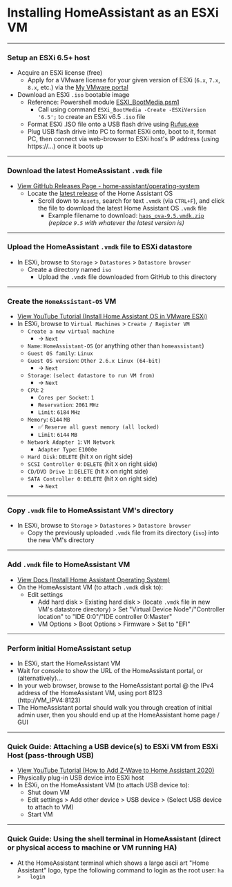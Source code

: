 <!-- ------------------------------------------------------------ -->

# Installing HomeAssistant as an ESXi VM


<!-- ------------------------------------------------------------ -->

***
### Setup an ESXi 6.5+ host
  - Acquire an ESXi license (free)
    - Apply for a VMware license for your given version of ESXi (`6.x`, `7.x`, `8.x`, etc.) via the [My VMware portal](https://my.vmware.com/group/vmware/my-licenses)
  - Download an ESXi `.iso` bootable image
    - Reference: Powershell module [ESXI_BootMedia.psm1](https://github.com/mcavallo-git/Coding/blob/main/powershell/_WindowsPowerShell/Modules/ESXi_BootMedia/ESXi_BootMedia.psm1)
      - Call using command `ESXi_BootMedia -Create -ESXiVersion '6.5';` to create an ESXi v6.5 `.iso` file
    - Format ESXi .ISO file onto a USB flash drive using [Rufus.exe](https://rufus.ie/downloads/)
    - Plug USB flash drive into PC to format ESXi onto, boot to it, format PC, then connect via web-browser to ESXi host's IP address (using https://...) once it boots up


<!-- ------------------------------------------------------------ -->

***
### Download the latest HomeAssistant `.vmdk` file
  - [View GitHub Releases Page - home-assistant/operating-system](https://github.com/home-assistant/operating-system/releases/)
    - Locate the [latest release](https://github.com/home-assistant/operating-system/releases/latest) of the Home Assistant OS
      - Scroll down to `Assets`, search for text `.vmdk` (via `CTRL+F`), and click the file to download the latest Home Assistant OS `.vmdk` file
        - Example filename to download:  [`haos_ova-9.5.vmdk.zip`](https://github.com/home-assistant/operating-system/releases/download/9.5/haos_ova-9.5.vmdk.zip)   *(replace `9.5` with whatever the latest version is)*


<!-- ------------------------------------------------------------ -->

***
### Upload the HomeAssistant `.vmdk` file to ESXi datastore
  - In ESXi, browse to `Storage` > `Datastores` > `Datastore browser`
    - Create a directory named `iso`
      - Upload the `.vmdk` file downloaded from GitHub to this directory


<!-- ------------------------------------------------------------ -->

***
### Create the `HomeAssistant-OS` VM
  - [View YouTube Tutorial (Install Home Assistant OS in VMware ESXi)](https://www.youtube.com/watch?v=IxrF87VBTCg&t=110)
  - In ESXi, browse to `Virtual Machines` > `Create / Register VM`
    - `Create a new virtual machine`
      - &rarr; `Next`
    - `Name`:  `HomeAssistant-OS` (or anything other than `homeassistant`)
    - `Guest OS family`: `Linux`
    - `Guest OS version`: `Other 2.6.x Linux (64-bit)`
      - &rarr; `Next`
    - `Storage`: `(select datastore to run VM from)`
      - &rarr; `Next`
    - `CPU`: `2`
      - `Cores per Socket`: `1`
      - `Reservation`: `2061` `MHz`
      - `Limit`: `6184` `MHz`
    - `Memory`: `6144` `MB`
      - ✅ `Reserve all guest memory (all locked)`
      - `Limit`: `6144` `MB`
    - `Network Adapter 1`: `VM Network`
      - `Adapter Type`: `E1000e`
    - `Hard Disk`:  `DELETE`  (hit `X` on right side)
    - `SCSI Controller 0`: `DELETE`  (hit `X` on right side)
    - `CD/DVD Drive 1`:    `DELETE`  (hit `X` on right side)
    - `SATA Controller 0`: `DELETE`  (hit `X` on right side)
      - &rarr; `Next`


<!-- ------------------------------------------------------------ -->

***
### Copy `.vmdk` file to HomeAssistant VM's directory
  - In ESXi, browse to `Storage` > `Datastores` > `Datastore browser`
    - Copy the previously uploaded `.vmdk` file from its directory (`iso`) into the new VM's directory

<!-- ------------------------------------------------------------ -->

***
### Add `.vmdk` file to HomeAssistant VM
  - [View Docs (Install Home Assistant Operating System)](https://www.home-assistant.io/installation/linux)
  - On the HomeAssistant VM (to attach `.vmdk` disk to):
    - Edit settings
      - Add hard disk > Existing hard disk > (locate `.vmdk` file in new VM's datastore directory) > Set "Virtual Device Node"/"Controller location" to "IDE 0:0"/"IDE controller 0:Master"
      - VM Options > Boot Options > Firmware > Set to "EFI"


<!-- ------------------------------------------------------------ -->

***
### Perform initial HomeAssistant setup
  - In ESXi, start the HomeAssistant VM
  - Wait for console to show the URL of the HomeAssistant portal, or (alternatively)...
  - In your web browser, browse to the HomeAssistant portal @ the IPv4 address of the HomeAssistant VM, using port 8123 (http://VM_IPV4:8123)
  - The HomeAssistant portal should walk you through creation of initial admin user, then you should end up at the HomeAssistant home page / GUI


<!-- ------------------------------------------------------------ -->

***
### Quick Guide: Attaching a USB device(s) to ESXi VM from ESXi Host (pass-through USB)
  - [View YouTube Tutorial (How to Add Z-Wave to Home Assistant 2020)](https://www.youtube.com/watch?v=W0HD5mTqocA)
  - Physically plug-in USB device into ESXi host
  - In ESXi, on the HomeAssistant VM (to attach USB device to):
    - Shut down VM
    - Edit settings > Add other device > USB device > (Select USB device to attach to VM)
    - Start VM


<!-- ------------------------------------------------------------ -->

***
### Quick Guide: Using the shell terminal in HomeAssistant (direct or physical access to machine or VM running HA)
  - At the HomeAssistant terminal which shows a large ascii art "Home Assistant" logo, type the following command to login as the root user:
    `ha >   login`


<!-- ---------------------------------------------------------
#
# Citation(s)
#
#   docs.vmware.com  |  "Add USB Devices from an ESXi Host to a Virtual Machine"  |  https://docs.vmware.com/en/VMware-vSphere/6.5/com.vmware.vsphere.vm_admin.doc/GUID-68A08879-1744-4FF9-A856-D66C4AAB68AB.html
#
#   www.awesome-ha.com  |  "Awesome Home Assistant"  |  https://www.awesome-ha.com/
#
#   www.home-assistant.io  |  "Linux - Home Assistant"  |  https://www.home-assistant.io/installation/linux
#
#   www.youtube.com  |  "Install Home Assistant OS in VMware ESXi | Don't Miss These CRITICAL STEPS! - YouTube"  |  https://www.youtube.com/watch?v=IxrF87VBTCg
#
---------------------------------------------------------- -->